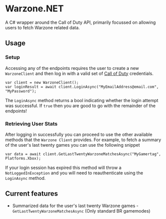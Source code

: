 # Warzone.NET
A C# wrapper around the Call of Duty API, primarily focussed on allowing users to fetch Warzone related data.

## Usage
### Setup
Accessing any of the endpoints requires the user to create a new `WarzoneClient` and then log in with a valid set of [Call of Duty](https://my.callofduty.com/mycod-home) credentials.
```
var client = new WarzoneClient();
var loginResult = await client.LoginAsync("MyEmailAddress@email.com", "MyPassword");
```
The `LoginAsync` method returns a bool indicating whether the login attempt was successful. If `true` then you are good to go with the remainder of the endpoints!

### Retrieving User Stats 
After logging in successfully you can proceed to use the other available methods that the `Warzone Client` provides.
For example, to fetch a summary of the user's last twenty games you can use the following snippet
```
var data = await client.GetLastTwentyWarzoneMatchesAsync("MyGamertag", Platforms.Xbox);
```
If your login session has expired this method will throw a `NotLoggedInException` and you will need to reauthenticate using the `LoginAsync` method.


## Current features
- Summarized data for the user's last twenty Warzone games - `GetLastTwentyWarzoneMatchesAsync` (Only standard BR gamemodes)
